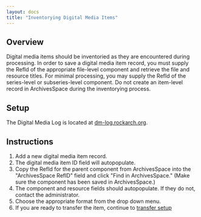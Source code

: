 ```yaml
---
layout: docs
title: "Inventorying Digital Media Items"
---
```


## Overview

Digital media items should be inventoried as they are encountered during
processing. In order to save a digital media item record, you must
supply the RefId of the appropriate file-level component and retrieve
the file and resource titles. For minimal processing, you may supply the
RefId of the series-level or subseries-level component. Do not create an
item-level record in ArchivesSpace during the inventorying process.

## Setup

The Digital Media Log is located at
[dm-log.rockarch.org](http://dm-log.rockarch.org/).

## Instructions

1.  Add a new digital media item record.
2.  The digital media item ID field will autopopulate.
3.  Copy the RefId for the parent component from ArchivesSpace into the
    "ArchivesSpace RefID" field and click "Find in ArchivesSpace." (Make
    sure the component has been saved in ArchivesSpace.)
4.  The component and resource fields should autopopulate. If they do
    not, contact the administrator.
5.  Choose the appropriate format from the drop down menu.
6.  If you are ready to transfer the item, continue to [transfer setup](index#-transfer-overview-&-setup)
